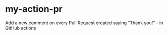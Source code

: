 # my-action-pr
Add a new comment on every Pull Request created saying “Thank you!” - in GitHub actions
